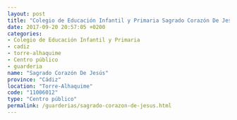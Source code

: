 ```yaml
---
layout: post
title: "Colegio de Educación Infantil y Primaria Sagrado Corazón De Jesús"
date: 2017-09-20 20:57:05 +0200
categories:
- Colegio de Educación Infantil y Primaria
- cadiz
- torre-alhaquime
- Centro público
- guarderia
name: "Sagrado Corazón De Jesús"
province: "Cádiz"
location: "Torre-Alhaquime"
code: "11006012"
type: "Centro público"
permalink: /guarderias/sagrado-corazon-de-jesus.html
---
```

